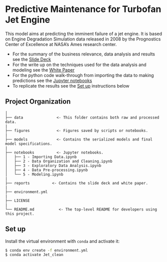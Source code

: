 Predictive Maintenance for Turbofan Jet Engine
==============================

This model aims at predicting the imminent failure of a jet engine. It is based on Engine Degradation Simulation data released in 2008 by the Prognostics Center of Excellence at NASA’s Ames research center.

- For the summary of the business relevance, data analysis and results see the [Slide Deck](reports/presentation.pdf)
- For the write up on the techniques used for the data analysis and modeling see the [White Paper](reports/white_paper.md)
- For the python code walk-through from importing the data to making predictions see the [Jupyter notebooks](notebooks/)
- To replicate the results see the [Set up](#set-up) instructions below

Project Organization
------------

    │
    ├── data               <- This folder contains both raw and processed data. 
    |
    ├── figures            <- Figures saved by scripts or notebooks.
    |
    ├── models             <- Contains the serialized models and final model specifications.
    |
    ├── notebooks          <- Jupyter notebooks. 
    │   ├── 1 - Importing Data.ipynb
    │   ├── 2 - Data Organization and Cleaning.ipynb
    │   ├── 3 - Exploratory Data Analysis.ipynb
    │   ├── 4 - Data Pre-processing.ipynb
    │   └── 5 - Modeling.ipynb
    |
    ├── reports          <- Contains the slide deck and white paper.
    |
    ├── environment.yml
    |
    ├── LICENSE
    |
    └── README.md           <- The top-level README for developers using this project.


Set up
------------

Install the virtual environment with ``conda`` and activate it:

```bash
$ conda env create -f environment.yml
$ conda activate Jet_clean 
```

 







